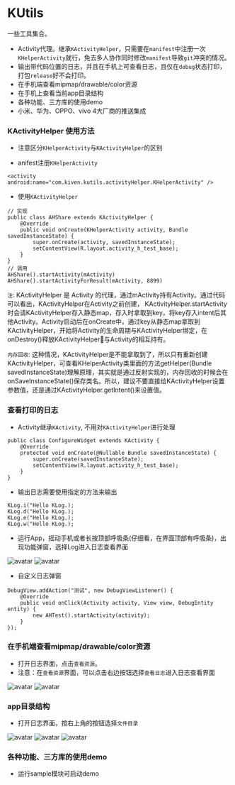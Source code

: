 # KUtils
一些工具集合。
- Activity代理。继承`KActivityHelper`，只需要在`manifest`中注册一次`KHelperActivity`就行，免去多人协作同时修改`manifest`导致`git`冲突的情况。
- 输出带代码位置的日志，并且在手机上可查看日志，且仅在`debug`状态打印，打包`release`好不会打印。
- 在手机端查看mipmap/drawable/color资源
- 在手机上查看当前app目录结构
- 各种功能、三方库的使用demo
- 小米、华为、OPPO、vivo 4大厂商的推送集成

### KActivityHelper 使用方法
- 注意区分`KHelperActivity`与`KActivityHelper`的区别

- anifest注册`KHelperActivity`
```
<activity android:name="com.kiven.kutils.activityHelper.KHelperActivity" />
```

- 使用`KActivityHelper`
```
// 实现
public class AHShare extends KActivityHelper {
    @Override
    public void onCreate(KHelperActivity activity, Bundle savedInstanceState) {
        super.onCreate(activity, savedInstanceState);
        setContentView(R.layout.activity_h_test_base);
    }
}
// 调用
AHShare().startActivity(mActivity)
AHShare().startActivityForResult(mActivity, 8899)
```
`注`: KActivityHelper 是 Activity 的代理，通过mActivity持有Activity。通过代码可以看出，KActivityHelper在Activity之前创建， KActivityHelper.startActivity时会请KActivityHelper存入静态map，存入时拿取到key，将key存入intent后其他Activity。Activity启动后在onCreate中，通过key从静态map拿取到KActivityHelper，开始将Activity的生命周期与KActivityHelper绑定，在onDestroy()释放KActivityHelper与Activity的相互持有。

`内存回收`: 这种情况，KActivityHelper是不能拿取到了，所以只有重新创建KActivityHelper，可查看KHelperActivity类里面的方法getHelper(Bundle savedInstanceState)理解原理，其实就是通过反射实现的，内存回收的时候会在onSaveInstanceState()保存类名。所以，建议不要直接给KActivityHelper设置参数值，还是通过KActivityHelper.getIntent()来设置值。

### 查看打印的日志
- Activity继承`KActivity`, 不用对`KActivityHelper`进行处理
```
public class ConfigureWidget extends KActivity {
    @Override
    protected void onCreate(@Nullable Bundle savedInstanceState) {
        super.onCreate(savedInstanceState);
        setContentView(R.layout.activity_h_test_base);
    }
}
```
- 输出日志需要使用指定的方法来输出
```
KLog.i("Hello KLog.);
KLog.d("Hello KLog.);
KLog.e("Hello KLog.);
KLog.w("Hello KLog.);
```
- 运行App，摇动手机或者长按顶部呼吸条(仔细看，在界面顶部有呼吸条)，出现功能弹窗，选择Log进入日志查看界面

![avatar](images/1.jpg)  ![avatar](images/2.jpg)
- 自定义日志弹窗
```
DebugView.addAction("测试", new DebugViewListener() {
    @Override
    public void onClick(Activity activity, View view, DebugEntity entity) {
        new AHTest().startActivity(activity);
    }
});
```
### 在手机端查看mipmap/drawable/color资源
- 打开日志界面，点击`查看资源`。
- 注意：在`查看资源`界面，可以点击右边按钮选择`查看日志`进入日志查看界面

![avatar](images/4.jpg)  ![avatar](images/7.jpg)
### app目录结构
- 打开日志界面，按右上角的按钮选择`文件目录`

![avatar](images/3.jpg)  ![avatar](images/5.jpg)  ![avatar](images/6.jpg)
### 各种功能、三方库的使用demo
- 运行sample模块可启动demo